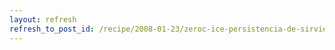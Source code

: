 ```yaml
---
layout: refresh
refresh_to_post_id: /recipe/2008-01-23/zeroc-ice-persistencia-de-sirvientes-con-freeze-evictor.html
---
```


